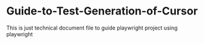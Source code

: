 # Guide-to-Test-Generation-of-Cursor
This is just technical document file to guide playwright project using playwright
